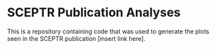 # SCEPTR Publication Analyses

This is a repository containing code that was used to generate the plots seen in the SCEPTR publication [insert link here].
